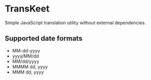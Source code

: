 # TransKeet

Simple JavaScript translation utility without external dependencies.

## Supported date formats

* MM-dd-yyyy
* yyyy/MM/dd
* MM/dd/yyyy
* MMMM dd, yyyy
* MMM dd, yyyy
